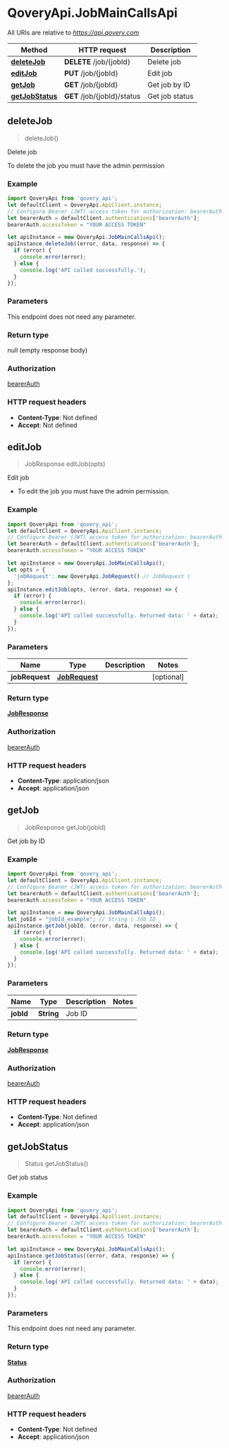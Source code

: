 # QoveryApi.JobMainCallsApi

All URIs are relative to *https://api.qovery.com*

Method | HTTP request | Description
------------- | ------------- | -------------
[**deleteJob**](JobMainCallsApi.md#deleteJob) | **DELETE** /job/{jobId} | Delete job
[**editJob**](JobMainCallsApi.md#editJob) | **PUT** /job/{jobId} | Edit job
[**getJob**](JobMainCallsApi.md#getJob) | **GET** /job/{jobId} | Get job by ID
[**getJobStatus**](JobMainCallsApi.md#getJobStatus) | **GET** /job/{jobId}/status | Get job status



## deleteJob

> deleteJob()

Delete job

To delete the job you must have the admin permission

### Example

```javascript
import QoveryApi from 'qovery_api';
let defaultClient = QoveryApi.ApiClient.instance;
// Configure Bearer (JWT) access token for authorization: bearerAuth
let bearerAuth = defaultClient.authentications['bearerAuth'];
bearerAuth.accessToken = "YOUR ACCESS TOKEN"

let apiInstance = new QoveryApi.JobMainCallsApi();
apiInstance.deleteJob((error, data, response) => {
  if (error) {
    console.error(error);
  } else {
    console.log('API called successfully.');
  }
});
```

### Parameters

This endpoint does not need any parameter.

### Return type

null (empty response body)

### Authorization

[bearerAuth](../README.md#bearerAuth)

### HTTP request headers

- **Content-Type**: Not defined
- **Accept**: Not defined


## editJob

> JobResponse editJob(opts)

Edit job

- To edit the job you must have the admin permission. 

### Example

```javascript
import QoveryApi from 'qovery_api';
let defaultClient = QoveryApi.ApiClient.instance;
// Configure Bearer (JWT) access token for authorization: bearerAuth
let bearerAuth = defaultClient.authentications['bearerAuth'];
bearerAuth.accessToken = "YOUR ACCESS TOKEN"

let apiInstance = new QoveryApi.JobMainCallsApi();
let opts = {
  'jobRequest': new QoveryApi.JobRequest() // JobRequest | 
};
apiInstance.editJob(opts, (error, data, response) => {
  if (error) {
    console.error(error);
  } else {
    console.log('API called successfully. Returned data: ' + data);
  }
});
```

### Parameters


Name | Type | Description  | Notes
------------- | ------------- | ------------- | -------------
 **jobRequest** | [**JobRequest**](JobRequest.md)|  | [optional] 

### Return type

[**JobResponse**](JobResponse.md)

### Authorization

[bearerAuth](../README.md#bearerAuth)

### HTTP request headers

- **Content-Type**: application/json
- **Accept**: application/json


## getJob

> JobResponse getJob(jobId)

Get job by ID

### Example

```javascript
import QoveryApi from 'qovery_api';
let defaultClient = QoveryApi.ApiClient.instance;
// Configure Bearer (JWT) access token for authorization: bearerAuth
let bearerAuth = defaultClient.authentications['bearerAuth'];
bearerAuth.accessToken = "YOUR ACCESS TOKEN"

let apiInstance = new QoveryApi.JobMainCallsApi();
let jobId = "jobId_example"; // String | Job ID
apiInstance.getJob(jobId, (error, data, response) => {
  if (error) {
    console.error(error);
  } else {
    console.log('API called successfully. Returned data: ' + data);
  }
});
```

### Parameters


Name | Type | Description  | Notes
------------- | ------------- | ------------- | -------------
 **jobId** | **String**| Job ID | 

### Return type

[**JobResponse**](JobResponse.md)

### Authorization

[bearerAuth](../README.md#bearerAuth)

### HTTP request headers

- **Content-Type**: Not defined
- **Accept**: application/json


## getJobStatus

> Status getJobStatus()

Get job status

### Example

```javascript
import QoveryApi from 'qovery_api';
let defaultClient = QoveryApi.ApiClient.instance;
// Configure Bearer (JWT) access token for authorization: bearerAuth
let bearerAuth = defaultClient.authentications['bearerAuth'];
bearerAuth.accessToken = "YOUR ACCESS TOKEN"

let apiInstance = new QoveryApi.JobMainCallsApi();
apiInstance.getJobStatus((error, data, response) => {
  if (error) {
    console.error(error);
  } else {
    console.log('API called successfully. Returned data: ' + data);
  }
});
```

### Parameters

This endpoint does not need any parameter.

### Return type

[**Status**](Status.md)

### Authorization

[bearerAuth](../README.md#bearerAuth)

### HTTP request headers

- **Content-Type**: Not defined
- **Accept**: application/json

